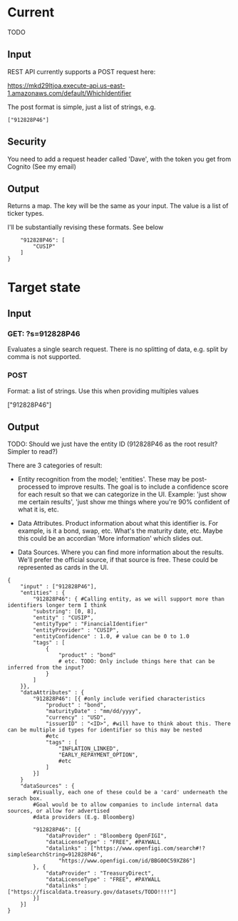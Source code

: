 # Current

TODO

## Input 

REST API currently supports a POST request here:

https://mkd29ltjoa.execute-api.us-east-1.amazonaws.com/default/WhichIdentifier

The post format is simple, just a list of strings, e.g.

```["912828P46"]```

## Security

You need to add a request header called 'Dave', with the token you get from Cognito (See my email)

## Output

Returns a map. The key will be the same as your input. The value is a list of ticker types.

I'll be substantially revising these formats. See below

```{
    "912828P46": [
        "CUSIP"
    ]
}
```

# Target state

## Input

### GET: <url>?s=912828P46 

Evaluates a single search request. There is no splitting of data, e.g. split by comma is not supported.

### POST

Format: a list of strings. Use this when providing multiples values

["912828P46"]

## Output

TODO: Should we just have the entity ID (912828P46 as the root result? Simpler to read?)

There are 3 categories of result:

* Entity recognition from the model; 'entities'. These may be post-processed to improve results. The goal is to include a confidence score for each result so that we can categorize in the UI. Example: 'just show me certain results', 'just show me things where you're 90% confident of what it is, etc.

* Data Attributes. Product information about what this identifier is. For example, is it a bond, swap, etc. What's the maturity date, etc. Maybe this could be an accordian 'More information' which slides out.

* Data Sources. Where you can find more information about the results. We'll prefer the official source, if that source is free. These could be represented as cards in the UI.
```
{
    "input" : ["912828P46"],
    "entities" : {
        "912828P46": { #Calling entity, as we will support more than identifiers longer term I think
        "substring": [0, 8],
        "entity" : "CUSIP",
        "entityType" : "FinancialIdentifier"
        "entityProvider" : "CUSIP",
        "entityConfidence" : 1.0, # value can be 0 to 1.0
        "tags" : [
            {
                "product" : "bond"
                # etc. TODO: Only include things here that can be inferred from the input?
            }
        ]
    }},
    "dataAttributes" : { 
        "912828P46": [{ #only include verified characteristics
            "product" : "bond",
            "maturityDate" : "mm/dd/yyyy",
            "currency" : "USD",
            "issuerID" : "<ID>", #will have to think about this. There can be multiple id types for identifier so this may be nested
            #etc
            "tags" : [
                "INFLATION_LINKED",
                "EARLY_REPAYMENT_OPTION",
                #etc
            ]
        }]
    }
    "dataSources" : { 
        #Visually, each one of these could be a 'card' underneath the serach box.
        #Goal would be to allow companies to include internal data sources, or allow for advertised
        #data providers (E.g. Bloomberg)

        "912828P46": [{
            "dataProvider" : "Bloomberg OpenFIGI",
            "dataLicenseType" : "FREE", #PAYWALL
            "datalinks" : ["https://www.openfigi.com/search#!?simpleSearchString=912828P46", 
                "https://www.openfigi.com/id/BBG00C59XZ86"]
        }, {
            "dataProvider" : "TreasuryDirect",
            "dataLicenseType" : "FREE", #PAYWALL
            "datalinks" : ["https://fiscaldata.treasury.gov/datasets/TODO!!!!"]
        }]
    }]
}
```
